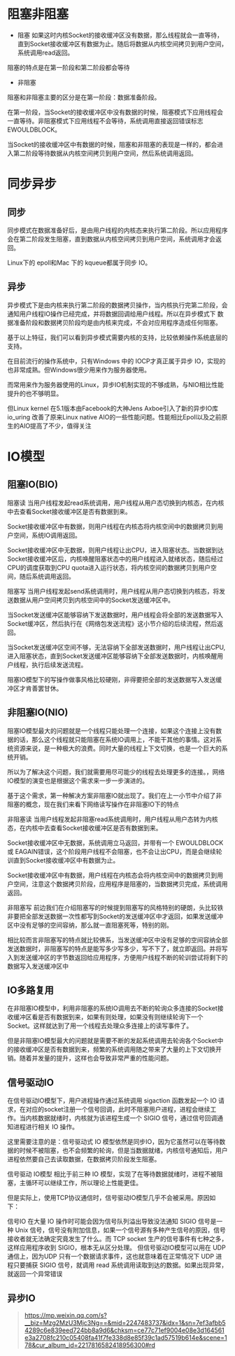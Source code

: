 # 阻塞非阻塞

- 阻塞
如果这时内核Socket的接收缓冲区没有数据，那么线程就会一直等待，直到Socket接收缓冲区有数据为止。随后将数据从内核空间拷贝到用户空间，系统调用read返回。

阻塞的特点是在第一阶段和第二阶段都会等待

- 非阻塞

阻塞和非阻塞主要的区分是在第一阶段：数据准备阶段。

在第一阶段，当Socket的接收缓冲区中没有数据的时候，阻塞模式下应用线程会一直等待。非阻塞模式下应用线程不会等待，系统调用直接返回错误标志EWOULDBLOCK。

当Socket的接收缓冲区中有数据的时候，阻塞和非阻塞的表现是一样的，都会进入第二阶段等待数据从内核空间拷贝到用户空间，然后系统调用返回。

# 同步异步

## 同步
同步模式在数据准备好后，是由用户线程的内核态来执行第二阶段。所以应用程序会在第二阶段发生阻塞，直到数据从内核空间拷贝到用户空间，系统调用才会返回。

Linux下的 epoll和Mac 下的 kqueue都属于同步 IO。

## 异步

异步模式下是由内核来执行第二阶段的数据拷贝操作，当内核执行完第二阶段，会通知用户线程IO操作已经完成，并将数据回调给用户线程。所以在异步模式下 数据准备阶段和数据拷贝阶段均是由内核来完成，不会对应用程序造成任何阻塞。

基于以上特征，我们可以看到异步模式需要内核的支持，比较依赖操作系统底层的支持。

在目前流行的操作系统中，只有Windows 中的 IOCP才真正属于异步 IO，实现的也非常成熟。但Windows很少用来作为服务器使用。

而常用来作为服务器使用的Linux，异步IO机制实现的不够成熟，与NIO相比性能提升的也不够明显。

但Linux kernel 在5.1版本由Facebook的大神Jens Axboe引入了新的异步IO库io_uring 改善了原来Linux native AIO的一些性能问题。性能相比Epoll以及之前原生的AIO提高了不少，值得关注

# IO模型

## 阻塞IO(BIO)

阻塞读
当用户线程发起read系统调用，用户线程从用户态切换到内核态，在内核中去查看Socket接收缓冲区是否有数据到来。

Socket接收缓冲区中有数据，则用户线程在内核态将内核空间中的数据拷贝到用户空间，系统IO调用返回。

Socket接收缓冲区中无数据，则用户线程让出CPU，进入阻塞状态。当数据到达Socket接收缓冲区后，内核唤醒阻塞状态中的用户线程进入就绪状态，随后经过CPU的调度获取到CPU quota进入运行状态，将内核空间的数据拷贝到用户空间，随后系统调用返回。

阻塞写
当用户线程发起send系统调用时，用户线程从用户态切换到内核态，将发送数据从用户空间拷贝到内核空间中的Socket发送缓冲区中。

当Socket发送缓冲区能够容纳下发送数据时，用户线程会将全部的发送数据写入Socket缓冲区，然后执行在《网络包发送流程》这小节介绍的后续流程，然后返回。

当Socket发送缓冲区空间不够，无法容纳下全部发送数据时，用户线程让出CPU,进入阻塞状态，直到Socket发送缓冲区能够容纳下全部发送数据时，内核唤醒用户线程，执行后续发送流程。

阻塞IO模型下的写操作做事风格比较硬刚，非得要把全部的发送数据写入发送缓冲区才肯善罢甘休。

## 非阻塞IO(NIO)

阻塞IO模型最大的问题就是一个线程只能处理一个连接，如果这个连接上没有数据的话，那么这个线程就只能阻塞在系统IO调用上，不能干其他的事情。这对系统资源来说，是一种极大的浪费。同时大量的线程上下文切换，也是一个巨大的系统开销。

所以为了解决这个问题，我们就需要用尽可能少的线程去处理更多的连接。，网络IO模型的演变也是根据这个需求来一步一步演进的。

基于这个需求，第一种解决方案非阻塞IO就出现了。我们在上一小节中介绍了非阻塞的概念，现在我们来看下网络读写操作在非阻塞IO下的特点


非阻塞读
当用户线程发起非阻塞read系统调用时，用户线程从用户态转为内核态，在内核中去查看Socket接收缓冲区是否有数据到来。

Socket接收缓冲区中无数据，系统调用立马返回，并带有一个 EWOULDBLOCK 或 EAGAIN错误，这个阶段用户线程不会阻塞，也不会让出CPU，而是会继续轮训直到Socket接收缓冲区中有数据为止。

Socket接收缓冲区中有数据，用户线程在内核态会将内核空间中的数据拷贝到用户空间，注意这个数据拷贝阶段，应用程序是阻塞的，当数据拷贝完成，系统调用返回。

非阻塞写
前边我们在介绍阻塞写的时候提到阻塞写的风格特别的硬朗，头比较铁非要把全部发送数据一次性都写到Socket的发送缓冲区中才返回，如果发送缓冲区中没有足够的空间容纳，那么就一直阻塞死等，特别的刚。

相比较而言非阻塞写的特点就比较佛系，当发送缓冲区中没有足够的空间容纳全部发送数据时，非阻塞写的特点是能写多少写多少，写不下了，就立即返回。并将写入到发送缓冲区的字节数返回给应用程序，方便用户线程不断的轮训尝试将剩下的数据写入发送缓冲区中

## IO多路复用

在非阻塞IO模型中，利用非阻塞的系统IO调用去不断的轮询众多连接的Socket接收缓冲区看是否有数据到来，如果有则处理，如果没有则继续轮询下一个Socket。这样就达到了用一个线程去处理众多连接上的读写事件了。

但是非阻塞IO模型最大的问题就是需要不断的发起系统调用去轮询各个Socket中的接收缓冲区是否有数据到来，频繁的系统调用随之带来了大量的上下文切换开销。随着并发量的提升，这样也会导致非常严重的性能问题。

## 信号驱动IO

在信号驱动IO模型下，用户进程操作通过系统调用 sigaction 函数发起一个 IO 请求，在对应的socket注册一个信号回调，此时不阻塞用户进程，进程会继续工作。当内核数据就绪时，内核就为该进程生成一个 SIGIO 信号，通过信号回调通知进程进行相关 IO 操作。

这里需要注意的是：信号驱动式 IO 模型依然是同步IO，因为它虽然可以在等待数据的时候不被阻塞，也不会频繁的轮询，但是当数据就绪，内核信号通知后，用户进程依然要自己去读取数据，在数据拷贝阶段发生阻塞。

信号驱动 IO模型 相比于前三种 IO 模型，实现了在等待数据就绪时，进程不被阻塞，主循环可以继续工作，所以理论上性能更佳。

但是实际上，使用TCP协议通信时，信号驱动IO模型几乎不会被采用。原因如下：

信号IO 在大量 IO 操作时可能会因为信号队列溢出导致没法通知
SIGIO 信号是一种 Unix 信号，信号没有附加信息，如果一个信号源有多种产生信号的原因，信号接收者就无法确定究竟发生了什么。而 TCP socket 生产的信号事件有七种之多，这样应用程序收到 SIGIO，根本无从区分处理。
但信号驱动IO模型可以用在 UDP通信上，因为UDP 只有一个数据请求事件，这也就意味着在正常情况下 UDP 进程只要捕获 SIGIO 信号，就调用 read 系统调用读取到达的数据。如果出现异常，就返回一个异常错误

## 异步IO


> https://mp.weixin.qq.com/s?__biz=Mzg2MzU3Mjc3Ng==&mid=2247483737&idx=1&sn=7ef3afbb54289c6e839eed724bb8a9d6&chksm=ce77c71ef9004e08e3d164561e3a2708fc210c05408fa41f7fe338d8e85f39c1ad57519b614e&scene=178&cur_album_id=2217816582418956300#rd